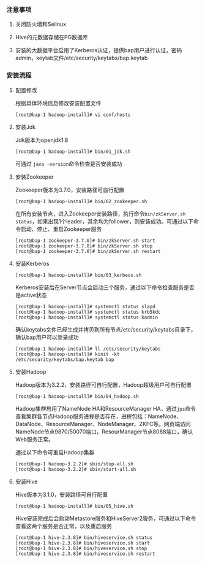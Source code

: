 ### 注意事项

1. 关闭防火墙和Selinux

2. Hive的元数据存储在PG数据库

3. 安装的大数据平台启用了Kerberos认证，提供bap用户进行认证，密码admin，keytab文件/etc/security/keytabs/bap.keytab



### 安装流程

1. 配置修改

   根据具体环境信息修改安装配置文件

   ```
   [root@bap-1 hadoop-install]# vi conf/hosts
   ```

   

2. 安装Jdk

   Jdk版本为openjdk1.8

   ```
   [root@bap-1 hadoop-install]# bin/01_jdk.sh
   ```

   可通过 `java -version`命令检查是否安装成功

   

3. 安装Zookeeper

   Zookeeper版本为3.7.0，安装路径可自行配置

   ```
   [root@bap-1 hadoop-install]# bin/02_zookeeper.sh
   ```

   在所有安装节点，进入Zookeeper安装路径，执行命令`bin/zkServer.sh status`，如果出现1个leader，其余均为follower，则安装成功。可通过以下命令启动、停止、重启Zookeeper服务

   ```
   [root@bap-1 zookeeper-3.7.0]# bin/zkServer.sh start
   [root@bap-1 zookeeper-3.7.0]# bin/zkServer.sh stop
   [root@bap-1 zookeeper-3.7.0]# bin/zkServer.sh restart
   ```

   

4. 安装Kerberos

   ```
   [root@bap-1 hadoop-install]# bin/03_kerbeos.sh
   ```

   Kerberos安装后在Server节点会启动三个服务，通过以下命令检查服务是否是active状态

   ```
   [root@bap-1 hadoop-install]# systemctl status slapd
   [root@bap-1 hadoop-install]# systemctl status krb5kdc
   [root@bap-1 hadoop-install]# systemctl status kadmin
   ```

   确认keytabs文件已经生成并拷贝到所有节点/etc/security/keytabs目录下，确认bap用户可以登录成功

   ```
   [root@bap-1 hadoop-install]# ll /etc/security/keytabs
   [root@bap-1 hadoop-install]# kinit -kt /etc/security/keytabs/bap.keytab bap
   ```

   

5. 安装Hadoop

   Hadoop版本为3.2.2，安装路径可自行配置，Hadoop超级用户可自行配置

   ```
   [root@bap-1 hadoop-install]# bin/04_hadoop.sh
   ```

   Hadoop集群启用了NameNode HA和ResourceManager HA，通过`jps`命令查看集群各节点Hadoop服务进程是否存在，进程包括：NameNode、DataNode、ResourceManager、NodeManager、ZKFC等。网页端访问NameNode节点9870/50070端口，ResourManager节点8088端口，确认Web服务正常。

   通过以下命令可重启Hadoop集群

   ```
   [root@bap-1 hadoop-3.2.2]# sbin/stop-all.sh
   [root@bap-1 hadoop-3.2.2]# sbin/start-all.sh
   ```

   

6. 安装Hive

   Hive版本为3.1.0，安装路径可自行配置

   ```
   [root@bap-1 hadoop-install]# bin/05_hive.sh
   ```

   Hive安装完成后会启动Metastore服务和HiveServer2服务，可通过以下命令查看这两个服务是否正常，以及重启服务

   ```
   [root@bap-1 hive-2.3.8]# bin/hiveservice.sh status
   [root@bap-1 hive-2.3.8]# bin/hiveservice.sh start
   [root@bap-1 hive-2.3.8]# bin/hiveservice.sh stop
   [root@bap-1 hive-2.3.8]# bin/hiveservice.sh restart
   ```

   

   

